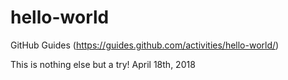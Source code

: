 # hello-world
GitHub Guides (https://guides.github.com/activities/hello-world/)

This is nothing else but a try!
April 18th, 2018
